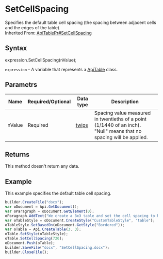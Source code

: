 # SetCellSpacing

Specifies the default table cell spacing (the spacing between adjacent cells and the edges of the table).<br>Inherited From: [ApiTablePr#SetCellSpacing](../../ApiTablePr/Methods/SetCellSpacing.md)

## Syntax

expression.SetCellSpacing(nValue);

`expression` - A variable that represents a [ApiTable](../ApiTable.md) class.

## Parametrs

| **Name** | **Required/Optional** | **Data type** | **Description** |
| ------------- | ------------- | ------------- | ------------- |
| nValue | Required | [twips](../../../Enumerations/twips.md)  | Spacing value measured in twentieths of a point (1/1440 of an inch). "Null" means that no spacing will be applied. |

## Returns

This method doesn't return any data.

## Example

This example specifies the default table cell spacing.

```javascript
builder.CreateFile("docx");
var oDocument = Api.GetDocument();
var oParagraph = oDocument.GetElement(0);
oParagraph.AddText("We create a 3x3 table and set the cell spacing to half an inch:");
var oTableStyle = oDocument.CreateStyle("CustomTableStyle", "table");
oTableStyle.SetBasedOn(oDocument.GetStyle("Bordered"));
var oTable = Api.CreateTable(3, 3);
oTable.SetStyle(oTableStyle);
oTable.SetCellSpacing(720);
oDocument.Push(oTable);
builder.SaveFile("docx", "SetCellSpacing.docx");
builder.CloseFile();
```